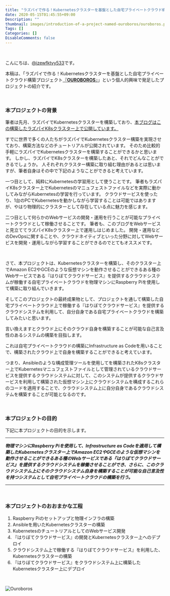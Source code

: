 ```yaml
---
title: "ラズパイで作る！Kubernetesクラスターを基盤とした自宅プライベートクラウド構築プロジェクト『OUROBOROS』の紹介"
date: 2020-05-15T01:45:55+09:00
Description: ""
thumbnail: images/introduction-of-a-project-named-ouroboros/ouroboros.png
Tags: []
Categories: []
DisableComments: false
---
```


&nbsp;

こんにちは、[@izewfktvy533](https://twitter.com/izewfktvy533)です。

本稿は、「ラズパイで作る！Kubernetesクラスターを基盤とした自宅プライベートクラウド構築プロジェクト[『**OUROBOROS**』](https://github.com/izewfktvy533/OUROBOROS)」という個人的興味で発足したプロジェクトの紹介です。


&nbsp;


### 本プロジェクトの背景

筆者は先月、ラズパイでKubernetesクラスターを構築しており、[本ブログはこの構築したラズパイK8sクラスター上で公開しています。](http://techblog.on-going.jp/posts/starting-a-tech-blog/)


すでに世界で多くの人たちがラズパイでKubernetesクラスター構築を実現させており、構築方法などのチュートリアルが公開されています。
そのため比較的手軽にラズパイでKubernetesクラスターを構築することができるかと思います。
しかし、ラズパイでK8sクラスターを構築したあと、それでどんなことができるでしょうか。
人それぞれクラスター構築に取り組む理由があるとは思いますが、筆者自身はその中で下記のようなことができると考えています。

一つ目として、純粋にKubernetesの学習用として使うことです。
筆者もラズパイK8sクラスター上でKubernetesのマニュフェストファイルなどを実際に動かしてみながらKubernetesの学習を行っています。
クラウドサービスを使ったり、1台のPCでKubernetesを動かしながら学習することは可能ではありますが、やはり物理的にクラスターとして存在している点に魅力を感じます。

二つ目として何らかのWebサービスの開発・運用を行うことが可能なプライベートクラウドとして稼働させることです。
筆者も、このブログをWebサービスと見立ててラズパイK8sクラスター上で運用しはじめました。
開発・運用などのDevOpsに関することや、クラウドネイティブといった分野に対してWebサービスを開発・運用しながら学習することができるのでとてもオススメです。

&nbsp;

さて、本プロジェクトは、Kubernetesクラスターを構築し、そのクラスター上でAmazon EC2やGCEのような仮想マシンを動作させることができるある種のWebサービスである『はりぼてクラウドサービス』を提供するクラウドシステムが稼働する自宅プライベートクラウドを物理マシンにRaspberry Piを使用して構築に取り組んでいきます。

そしてこのプロジェクトの最終成果物として、プロジェクトを通して構築した自宅プライベートクラウド上で稼働する『はりぼてクラウドサービス』を提供するクラウドシステムを利用して、自分自身である自宅プライベートクラウドを構築してみたいと思います。

言い換えますとクラウド上にそのクラウド自身を構築することが可能な自己言及性のあるシステムの構築を目指します。

これは自宅プライベートクラウドの構築にInfrastructure as Codeを用いることで、構築されたクラウド上で自身を構築することができると考えています。

つまり、Ansibleのような構成管理ツールを使用してを構築されたK8sクラスター上でKubernetesマニュフェストファイルとして管理されているクラウドサービスを提供するクラウドシステムに対して、このシステムが提供するクラウドサービスを利用して構築された仮想マシン上にクラウドシステムを構成するこれらのコードを適用することで、クラウドシステム上に自分自身であるクラウドシステムを構築することが可能となるのです。

&nbsp;



### 本プロジェクトの目的
下記に本プロジェクトの目的を示します。

---

***物理マシンにRaspberry Piを使用して、Infrastructure as Codeを適用して構築したKubernetesクラスター上でAmazon EC2やGCEのような仮想マシンを動作させることができるある種のWebサービスである『はりぼてクラウドサービス』を提供するクラウドシステムを稼働させることができ、さらに、このクラウドシステム上にそのクラウドシステム自身を構築することが可能な自己言及性を持つシステムとして自宅プライベートクラウドの構築を行う。***

---

&nbsp;



### 本プロジェクトのおおまかな工程

1. Raspberry Piのセットアップと物理インフラの構築
2. Ansibleを用いたKubernetesクラスターの構築
3. KubernetesのチュートリアルとしてのWebサービス開発
4. 『はりぼてクラウドサービス』の開発とKubernetesクラスター上へのデプロイ
5. クラウドシステム上で稼働する『はりぼてクラウドサービス』を利用した、Kubernetesクラスターの構築
6. 『はりぼてクラウドサービス』をクラウドシステム上に構築したKubernetesクラスター上にデプロイ

&nbsp;

![Ouroboros](/images/introduction-of-a-project-named-ouroboros/ouroboros.png)

&nbsp;
